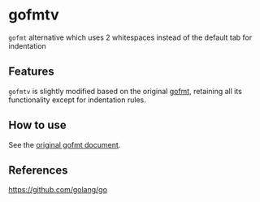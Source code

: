 # gofmtv

`gofmt` alternative which uses 2 whitespaces instead of the default tab for indentation

## Features

`gofmtv` is slightly modified based on the original [gofmt](https://github.com/golang/go/tree/b8ac61e6e64c92f23d8cf868a92a70d13e20a124/src/cmd/gofmt), retaining all its functionality except for indentation rules.

## How to use

See the [original gofmt document](https://pkg.go.dev/cmd/gofmt).

## References

https://github.com/golang/go

